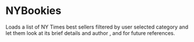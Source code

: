 # NYBookies
Loads a list of NY Times best sellers filtered by user selected category and let them look at its brief details and author , and for future references.
